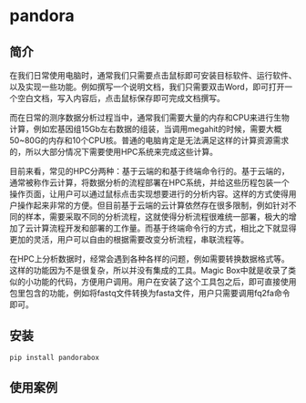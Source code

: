 # pandora

## 简介
在我们日常使用电脑时，通常我们只需要点击鼠标即可安装目标软件、运行软件、以及实现一些功能。例如撰写一个说明文档，我们只需要双击Word，即可打开一个空白文档，写入内容后，点击鼠标保存即可完成文档撰写。

而在日常的测序数据分析过程当中，通常我们需要大量的内存和CPU来进行生物计算，例如宏基因组15Gb左右数据的组装，当调用megahit的时候，需要大概50~80G的内存和10个CPU核。普通的电脑肯定是无法满足这样的计算资源需求的，所以大部分情况下需要使用HPC系统来完成这些计算。

目前来看，常见的HPC分两种：基于云端的和基于终端命令行的。基于云端的，通常被称作云计算，将数据分析的流程部署在HPC系统，并给这些历程包装一个操作页面，让用户可以通过鼠标点击实现想要进行的分析内容。这样的方式使得用户操作起来非常的方便。但目前基于云端的云计算依然存在很多限制，例如针对不同的样本，需要采取不同的分析流程，这就使得分析流程很难统一部署，极大的增加了云计算流程开发和部署的工作量。而基于终端命令行的方式，相比之下就显得更加的灵活，用户可以自由的根据需要改变分析流程，串联流程等。

在HPC上分析数据时，经常会遇到各种各样的问题，例如需要转换数据格式等。这样的功能因为不是很复杂，所以并没有集成的工具。Magic Box中就是收录了类似的小功能的代码，方便用户调用。用户在安装了这个工具包之后，即可直接使用包里包含的功能，例如将fastq文件转换为fasta文件，用户只需要调用fq2fa命令即可。

## 安装
`pip install pandorabox`

## 使用案例
